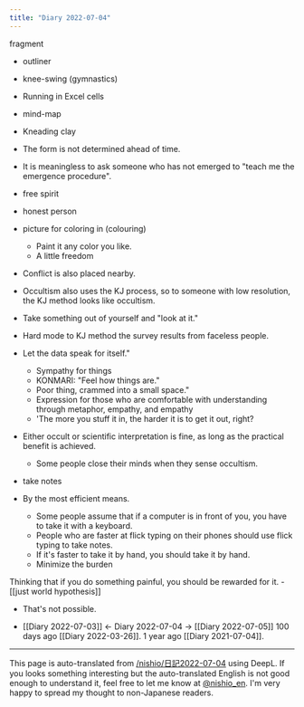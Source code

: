 ```yaml
---
title: "Diary 2022-07-04"
---
```



fragment
- outliner
- knee-swing (gymnastics)
- Running in Excel cells
- mind-map
- Kneading clay
- The form is not determined ahead of time.
- It is meaningless to ask someone who has not emerged to "teach me the emergence procedure".
- free spirit
- honest person
- picture for coloring in (colouring)
    - Paint it any color you like.
    - A little freedom
- Conflict is also placed nearby.
- Occultism also uses the KJ process, so to someone with low resolution, the KJ method looks like occultism.
- Take something out of yourself and "look at it."
- Hard mode to KJ method the survey results from faceless people.
- Let the data speak for itself."
    - Sympathy for things
    - KONMARI: "Feel how things are."
    - Poor thing, crammed into a small space."
    - Expression for those who are comfortable with understanding through metaphor, empathy, and empathy
    - 'The more you stuff it in, the harder it is to get it out, right?
- Either occult or scientific interpretation is fine, as long as the practical benefit is achieved.
    - Some people close their minds when they sense occultism.

- take notes
- By the most efficient means.
    - Some people assume that if a computer is in front of you, you have to take it with a keyboard.
    - People who are faster at flick typing on their phones should use flick typing to take notes.
    - If it's faster to take it by hand, you should take it by hand.
    - Minimize the burden

Thinking that if you do something painful, you should be rewarded for it.
    - [[just world hypothesis]]
- That's not possible.

- [[Diary 2022-07-03]] ← Diary 2022-07-04 → [[Diary 2022-07-05]]
100 days ago [[Diary 2022-03-26]].
1 year ago [[Diary 2021-07-04]].
---
This page is auto-translated from [/nishio/日記2022-07-04](https://scrapbox.io/nishio/日記2022-07-04) using DeepL. If you looks something interesting but the auto-translated English is not good enough to understand it, feel free to let me know at [@nishio_en](https://twitter.com/nishio_en). I'm very happy to spread my thought to non-Japanese readers.